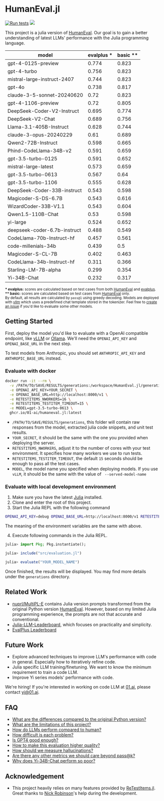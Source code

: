 # HumanEval.jl

[![Run tests](https://github.com/01-ai/HumanEval.jl/actions/workflows/ci.yml/badge.svg)](https://github.com/01-ai/HumanEval.jl/actions/workflows/ci.yml)
[![](https://img.shields.io/badge/Chat%20on%20Slack-%23generative--ai-ff69b4?logo=slack)](https://julialang.org/slack/)

This project is a julia version of [HumanEval](https://github.com/openai/human-eval). Our goal is to gain a better understanding of latest LLMs' performance with the Julia programming language.

|                        model | evalplus *| basic **|
|---------------------------------|----------|---------|
|              gpt-4-0125-preview |    0.774 |   0.823 |
|                     gpt-4-turbo |    0.756 |   0.823 |
|     mistral-large-instruct-2407 |    0.744 |   0.823 |
|                          gpt-4o |    0.738 |   0.817 |
|      claude-3-5-sonnet-20240620 |     0.72 |   0.823 |
|              gpt-4-1106-preview |     0.72 |   0.805 |
|      DeepSeek-Coder-V2-Instruct |    0.695 |   0.774 |
|                DeepSeek-V2-Chat |    0.689 |   0.756 |
|         Llama-3.1-405B-Instruct |    0.628 |   0.744 |
|          claude-3-opus-20240229 |     0.61 |   0.689 |
|              Qwen2-72B-Instruct |    0.598 |   0.665 |
|          Phind-CodeLlama-34B-v2 |    0.591 |   0.659 |
|              gpt-3.5-turbo-0125 |    0.591 |   0.652 |
|            mistral-large-latest |    0.573 |   0.659 |
|              gpt-3.5-turbo-0613 |    0.567 |    0.64 |
|              gpt-3.5-turbo-1106 |    0.555 |   0.628 |
|     DeepSeek-Coder-33B-instruct |    0.543 |   0.598 |
|             Magicoder-S-DS-6.7B |    0.543 |   0.616 |
|            WizardCoder-33B-V1.1 |    0.543 |   0.604 |
|               Qwen1.5-110B-Chat |     0.53 |   0.598 |
|                        yi-large |    0.524 |   0.652 |
|    deepseek-coder-6.7b-instruct |    0.488 |   0.549 |
|       CodeLlama-70b-Instruct-hf |    0.457 |   0.561 |
|             code-millenials-34b |    0.439 |     0.5 |
|               Magicoder-S-CL-7B |    0.402 |   0.463 |
|       CodeLlama-34b-Instruct-hf |    0.311 |   0.366 |
|            Starling-LM-7B-alpha |    0.299 |   0.354 |
|                     Yi-34B-Chat |    0.232 |   0.317 |

<sub>
<strong>* evalplus:</strong> scores are calculated based on test cases from both <a href="https://github.com/openai/human-eval">HumanEval</a> and <a href="https://github.com/evalplus/evalplus">evalplus</a>.<br>
<strong>** basic:</strong> scores are calculated based on test cases from <a href="https://github.com/openai/human-eval">HumanEval</a> only. <br>
By default, all results are calculated by <code>pass@1</code> using greedy decoding. Models are deployed with <a href="https://github.com/vllm-project/vllm">vllm</a> which uses a predefined chat template stored in the tokenizer. Feel free to <a href="https://github.com/01-ai/HumanEval.jl/issues">create an issue</a> if you'd like to evaluate some other models. <br>
</sub>

## Getting Started

First, deploy the model you'd like to evaluate with a OpenAI compatible endpoint, like [vLLM](https://docs.vllm.ai/en/latest/getting_started/quickstart.html#openai-compatible-server) or [Ollama](https://ollama.com/blog/openai-compatibility). We'll need the `OPENAI_API_KEY` and `OPENAI_BASE_URL` in the next step.

To test models from Anthropic, you should set `ANTHROPIC_API_KEY` and `ANTHROPIC_BASE_URL` instead.

### Evaluate with docker

```bash
docker run -it --rm \
  -v /PATH/TO/SAVE/RESULTS/generations:/workspace/HumanEval.jl/generations \
  -e OPENAI_API_KEY=YOUR_SECRET \
  -e OPENAI_BASE_URL=http://localhost:8000/v1 \
  -e RETESTITEMS_NWORKERS=16 \
  -e RETESTITEMS_TESTITEM_TIMEOUT=15 \
  -e MODEL=gpt-3.5-turbo-0613 \
  ghcr.io/01-ai/humaneval.jl:latest
```

- `/PATH/TO/SAVE/RESULTS/generations`, this folder will contain raw responses from the model, extracted julia code snippets, and unit test results.
- `YOUR_SECRET`, it should be the same with the one you provided when deploying the server.
- `RETESTITEMS_NWORKERS`, adjust it to the number of cores with your test environment. It specifies how many workers we use to run tests.
- `RETESTITEMS_TESTITEM_TIMEOUT`, the default `15` seconds should be enough to pass all the test cases.
- `MODEL`, the model name you specified when deploying models. If you use `vLLM`, it should be the same with the value of ` --served-model-name`

### Evaluate with local development environment

1. Make sure you have the latest [Julia](https://julialang.org/downloads/) installed.
2. Clone and enter the root of this project.
3. Start the Julia REPL with the following command

```bash
OPENAI_API_KEY=debug OPENAI_BASE_URL=http://localhost:8000/v1 RETESTITEMS_NWORKERS=16 RETESTITEMS_TESTITEM_TIMEOUT=15 MODEL=gpt-3.5-turbo-0613 julia --project
```

The meaning of the environment variables are the same with above.

4. Execute following commands in the Julia REPL.

```jl
julia> import Pkg; Pkg.instantiate();

julia> include("src/evaluation.jl")

julia> evaluate("YOUR_MODEL_NAME")
```

Once finished, the results will be displayed. You may find more details under the `generations` directory.

## Related Work

- [nuprl/MultiPL-E](https://github.com/nuprl/MultiPL-E/blob/main/prompts/humaneval-jl-transform.jsonl) contains Julia version prompts transformed from the original Python version [HumanEval](https://github.com/openai/human-eval). However, based on my limited Julia programming experience, the prompts are not that accurate and conventional.
- [Julia-LLM-Leaderboard](https://github.com/svilupp/Julia-LLM-Leaderboard), which focuses on practicality and simplicity.
- [EvalPlus Leaderboard](https://evalplus.github.io/leaderboard.html)

## Future Work

- Explore advanced techniques to improve LLM's performance with code in general. Especially how to iteratively refine code.
- Julia specific LLM training/finetuning. We want to know the minimum requirement to train a code LLM.
- Improve Yi series models' performance with code.

We're hiring! If you're interested in working on code LLM at [01.ai](https://01.ai/), please contact [yi@01.ai](mailto:yi@01.ai).


## FAQ

- [What are the differences compared to the original Python version?](https://github.com/01-ai/HumanEval.jl/discussions/1)
- [What are the limitations of this project?](https://github.com/01-ai/HumanEval.jl/discussions/2)
- [How do LLMs perform compared to human?](https://github.com/01-ai/HumanEval.jl/discussions/3)
- [How difficult is each problem?](https://github.com/01-ai/HumanEval.jl/discussions/4)
- [Is GPT4 good enough?](https://github.com/01-ai/HumanEval.jl/discussions/5)
- [How to make this evaluation higher quality?](https://github.com/01-ai/HumanEval.jl/discussions/6)
- [How should we measure hallucinations?](https://github.com/01-ai/HumanEval.jl/discussions/7)
- [Are there any other metrics we should care beyond pass@k?](https://github.com/01-ai/HumanEval.jl/discussions/8)
- [Why does Yi-34B-Chat perform so poor?](https://github.com/01-ai/HumanEval.jl/discussions/9)

## Acknowledgement

- This project heavily relies on many features provided by [ReTestItems.jl](https://github.com/JuliaTesting/ReTestItems.jl). Great thanks to [Nick Robinson](https://github.com/nickrobinson251)'s help during the development.
